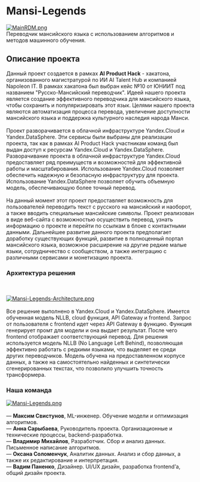 # Mansi-Legends
[![MainRDM.png](https://i.postimg.cc/CM63n7kr/MainRDM.png)](https://postimg.cc/xqMxWKsL)
<br>Переводчик мансийского языка с использованием алгоритмов и методов машинного обучения.
## Описание проекта
Данный проект создается в рамках <b>AI Product Hack</b> - хакатона, организованного магистратурой по ИИ AI Talent Hub и компанией Napoleon IT. В рамках хакатона был выбран кейс №10 от ЮНИИТ под названием "Русско-Мансийский переводчик". Идеей нашего проекта является создание эффективного переводчика для мансийского языка, чтобы сохранить и популяризировать этот язык. Целями нашего проекта являются автоматизация процесса перевода, увеличение доступности мансийского языка и поддержка культурного наследия народа Манси. 
<br><br>Проект разворачивается в облачной инфраструктуре Yandex.Cloud и Yandex.DataSphere. Эти сервисы были выбраны для реализации проекта, так как в рамках AI Product Hack участникам команд был выдан доступ к ресурсам Yandex.Cloud и Yandex.DataSphere. Разворачивание проекта в облачной инфраструктуре Yandex.Cloud предоставляет ряд преимуществ и возможностей для эффективной работы и масштабирования. Использование Yandex.Cloud позволяет обеспечить надежную и безопасную инфраструктуру для проекта. Использование Yandex.DataSphere позволяет обучить объемную модель, обеспечивающую более точный перевод.
<br><br>На данный момент этот проект предоставляет возможность для пользователей переводить текст с русского на мансийский и наоборот, а также вводить специальные мансийские символы. Проект реализован в виде веб-сайта с возможностью осуществить перевод, узнать информацию о проекте и перейти по ссылкам в блоке с контактными данными. Дальнейшее развитие данного проекта предполагает доработку существующих функций, развитие в полноценный портал мансийского языка, возможное расширение на другие редкие малые языки, сотрудничество с сообществом, а также интеграцию с различными сервисами и монетизацию проекта.
### Архитектура решения
<br> </br>
[![Mansi-Legends-Architecture.png](https://i.postimg.cc/Pr1kGZv6/Mansi-Legends-Architecture.png)](https://postimg.cc/tYRcWs5P)
<br><br>Все решение выполнено в Yandex.Cloud и Yandex.DataSphere. Имеется обученная модель NLLB, cloud функция, API Gateway и frontend. Запрос от пользователя с frontend идет через API Gateway в функцию. Функция генерирует промт для модели и она выдает результат. После чего frontend отображает соответствующий перевод. Для решения используется модель NLLB (No Language Left Behind), позволяющая эффективно работать с редкими языками, что выделяет ее среди других переводчиков. Модель обучена на предоставленном корпусе данных, а также на самостоятельно найденных и синтетически сгенерированных текстах, что позволило улучшить точность трансформера. 
### Наша команда
[![Mansi-Legends.png](https://i.postimg.cc/kMxjqywt/Mansi-Legends.png)](https://postimg.cc/V5k9FnxY)
<br><br>— <b>Максим Свистунов</b>, ML-инженер. Обучение модели и оптимизация алгоритмов.
<br>— <b>Анна Сарыбаева</b>, Руководитель проекта. Организационные и технические процессы, backend-разработка.
<br>— <b>Владимир Михайлов</b>, Разработчик. Сбор и анализ данных. Письменное написание алгоритмов.
<br>— <b>Оксана Соломенчук</b>, Аналитик данных. Анализ и сбор данных, а также их редактирование и интерпретация.
<br>— <b>Вадим Паненко</b>, Дизайнер. UI/UX дизайн, разработка frontend’а, общий дизайн проекта.
